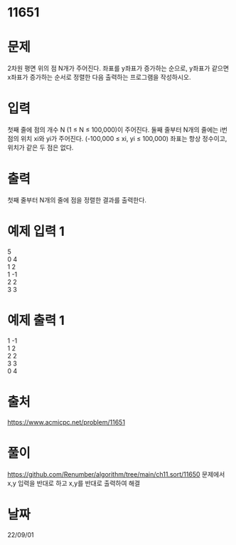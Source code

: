 # 11651

# 문제
2차원 평면 위의 점 N개가 주어진다. 좌표를 y좌표가 증가하는 순으로, y좌표가 같으면 x좌표가 증가하는 순서로 정렬한 다음 출력하는 프로그램을 작성하시오.

# 입력
첫째 줄에 점의 개수 N (1 ≤ N ≤ 100,000)이 주어진다. 둘째 줄부터 N개의 줄에는 i번점의 위치 xi와 yi가 주어진다. (-100,000 ≤ xi, yi ≤ 100,000) 좌표는 항상 정수이고, 위치가 같은 두 점은 없다.

# 출력
첫째 줄부터 N개의 줄에 점을 정렬한 결과를 출력한다.

# 예제 입력 1 
5  
0 4  
1 2  
1 -1  
2 2  
3 3  

# 예제 출력 1 
1 -1  
1 2  
2 2  
3 3  
0 4  

# 출처
https://www.acmicpc.net/problem/11651

# 풀이
https://github.com/Renumber/algorithm/tree/main/ch11.sort/11650 문제에서 x,y 입력을 반대로 하고 x,y를 반대로 출력하여 해결

# 날짜
22/09/01
